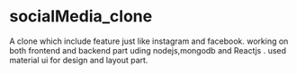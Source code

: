 # socialMedia_clone
A clone which include feature just like instagram and facebook.
working on both frontend and backend part uding nodejs,mongodb and Reactjs .
used material ui for design and layout part.
